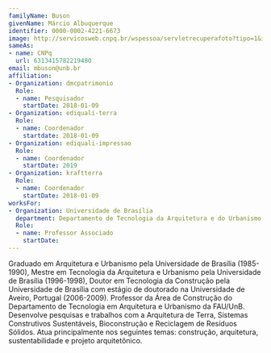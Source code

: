 ```yaml
---
familyName: Buson
givenName: Márcio Albuquerque
identifier: 0000-0002-4221-6673
image: http://servicosweb.cnpq.br/wspessoa/servletrecuperafoto?tipo=1&id=K4701762U1
sameAs:
- name: CNPq
  url: 6313415782219480
email: mbuson@unb.br
affiliation:
- Organization: dmcpatrimonio
  Role:
  - name: Pesquisador
    startDate: 2018-01-09
- Organization: ediquali-terra
  Role:
  - name: Coordenador
    startdate: 2018-01-09
- Organization: ediquali-impressao
  Role:
  - name: Coordenador
    startDate: 2019
- Organization: kraftterra
  Role:
  - name: Coordenador
    startDate: 2018-01-09
worksFor:
- Organization: Universidade de Brasília
  department: Departamento de Tecnologia da Arquitetura e do Urbanismo
  Role:
  - name: Professor Associado
    startDate:
---
```


Graduado em Arquitetura e Urbanismo pela Universidade de Brasília
(1985-1990), Mestre em Tecnologia da Arquitetura e Urbanismo pela
Universidade de Brasília (1996-1998), Doutor em Tecnologia da Construção
pela Universidade de Brasília com estágio de doutorado na Universidade
de Aveiro, Portugal (2006-2009). Professor da Área de Construção do
Departamento de Tecnologia em Arquitetura e Urbanismo da FAU/UnB.
Desenvolve pesquisas e trabalhos com a Arquitetura de Terra, Sistemas
Construtivos Sustentáveis, Bioconstrução e Reciclagem de Resíduos
Sólidos. Atua principalmente nos seguintes temas: construção,
arquitetura, sustentabilidade e projeto arquitetônico. 

